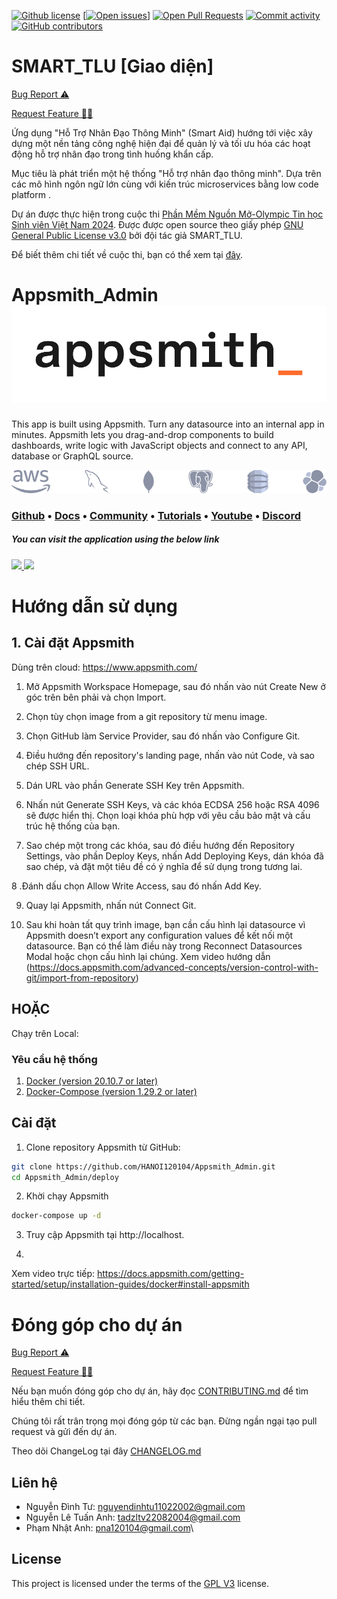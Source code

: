 [![Github license](https://img.shields.io/github/license/HANOI120104/Appsmith_Admin 'Github license')](https://github.com/HANOI120104/Appsmith_Admin/blob/main/LICENSE)
[[![Open issues](https://img.shields.io/github/issues/HANOI120104/Appsmith_Admin 'Open issues')](https://github.com/HANOI120104/Appsmith_Admin/issues)]
[![Open Pull Requests](https://img.shields.io/github/issues-pr/HANOI120104/Appsmith_Admin 'Open Pull Requests')](https://github.com/HANOI120104/Appsmith_Admin/pulls)
[![Commit activity](https://img.shields.io/github/commit-activity/m/HANOI120104/Appsmith_Admin 'Commit activity')](https://github.com/HANOI120104/Appsmith_Admin/graphs/commit-activity)
[![GitHub contributors](https://img.shields.io/github/contributors/HANOI120104/Appsmith_Admin 'Github contributors')](https://github.com/HANOI120104/Appsmith_Admin/graphs/contributors)

# SMART_TLU [Giao diện]

<a href="https://github.com/HANOI120104/PMNM_Client/issues/new?assignees=&labels=&projects=&template=bug_report.md&title=%F0%9F%90%9B+Bug+Report%3A+">Bug Report ⚠️
</a>

<a href="https://github.com/HANOI120104/PMNM_Client/issues/new?assignees=&labels=&projects=&template=feature_request.md&title=RequestFeature:">Request Feature 👩‍💻</a>

Ứng dụng "Hỗ Trợ Nhân Đạo Thông Minh" (Smart Aid) hướng tới việc xây dựng một nền tảng công nghệ hiện đại để quản lý và tối ưu hóa các hoạt động hỗ trợ nhân đạo trong tình huống khẩn cấp.

Mục tiêu là phát triển một hệ thống "Hỗ trợ nhân đạo thông minh". Dựa trên các mô hình ngôn ngữ lớn cùng với kiến trúc microservices bằng low code platform .

Dự án được thực hiện trong cuộc thi [Phần Mềm Nguồn Mở-Olympic Tin học Sinh viên Việt Nam 2024](https://www.olp.vn/procon-pmmn/ph%E1%BA%A7n-m%E1%BB%81m-ngu%E1%BB%93n-m%E1%BB%9F). Được được open source theo giấy phép [GNU General Public License v3.0](https://www.gnu.org/licenses/gpl-3.0.en.html) bởi đội tác giả SMART_TLU.

Để biết thêm chi tiết về cuộc thi, bạn có thể xem tại [đây](https://vfossa.vn/tin-tuc/cong-bo-de-thi-noi-dung-phan-mem-nguon-mo-olympic-tin-hoc-sinh-vien-viet-nam-2024-727.html).





# Appsmith_Admin![](https://raw.githubusercontent.com/appsmithorg/appsmith/release/static/appsmith_logo_primary.png)

This app is built using Appsmith. Turn any datasource into an internal app in minutes. Appsmith lets you drag-and-drop components to build dashboards, write logic with JavaScript objects and connect to any API, database or GraphQL source.

![](https://raw.githubusercontent.com/appsmithorg/appsmith/release/static/images/integrations.png)

### [Github](https://github.com/appsmithorg/appsmith) • [Docs](https://docs.appsmith.com/?utm_source=github&utm_medium=social&utm_content=appsmith_docs&utm_campaign=null&utm_term=appsmith_docs) • [Community](https://community.appsmith.com/) • [Tutorials](https://github.com/appsmithorg/appsmith/tree/update/readme#tutorials) • [Youtube](https://www.youtube.com/appsmith) • [Discord](https://discord.gg/rBTTVJp)

##### You can visit the application using the below link

###### [![](https://assets.appsmith.com/git-sync/Buttons.svg) ](https://app.appsmith.com/applications/673f2ef87ebfa14afdaa2c40/pages/673f402ce4114378d1df2cec) [![](https://assets.appsmith.com/git-sync/Buttons2.svg)](https://app.appsmith.com/applications/673f2ef87ebfa14afdaa2c40/pages/673f402ce4114378d1df2cec/edit)

# Hướng dẫn sử dụng

## 1. Cài đặt Appsmith 
Dùng trên cloud: https://www.appsmith.com/
1. Mở Appsmith Workspace Homepage, sau đó nhấn vào nút Create New ở góc trên bên phải và chọn Import.

2. Chọn tùy chọn image from a git repository từ menu image.

3. Chọn GitHub làm Service Provider, sau đó nhấn vào Configure Git.

4. Điều hướng đến repository's landing page, nhấn vào nút Code, và sao chép SSH URL.

5. Dán URL vào phần Generate SSH Key trên Appsmith.

6. Nhấn nút Generate SSH Keys, và các khóa ECDSA 256 hoặc RSA 4096 sẽ được hiển thị. Chọn loại khóa phù hợp với yêu cầu bảo mật và cấu trúc hệ thống của bạn.

7. Sao chép một trong các khóa, sau đó điều hướng đến Repository Settings, vào phần Deploy Keys, nhấn Add Deploying Keys, dán khóa đã sao chép, và đặt một tiêu đề có ý nghĩa để sử dụng trong tương lai.

8 .Đánh dấu chọn Allow Write Access, sau đó nhấn Add Key.

9. Quay lại Appsmith, nhấn nút Connect Git.

10. Sau khi hoàn tất quy trình image, bạn cần cấu hình lại datasource vì Appsmith doesn’t export any configuration values để kết nối một datasource. Bạn có thể làm điều này trong Reconnect Datasources Modal hoặc chọn cấu hình lại chúng.
Xem video hướng dẫn (https://docs.appsmith.com/advanced-concepts/version-control-with-git/import-from-repository)
## HOẶC


Chạy trên Local: 
### Yêu cầu hệ thống
1. [Docker (version 20.10.7 or later)](https://docs.docker.com/get-started/get-docker/)
2. [Docker-Compose (version 1.29.2 or later)](https://docs.docker.com/compose/install/)
## Cài đặt 
1. Clone repository Appsmith từ GitHub:
```bash
git clone https://github.com/HANOI120104/Appsmith_Admin.git
cd Appsmith_Admin/deploy
```
2. Khời chạy Appsmith
```bash
docker-compose up -d
```
3. Truy cập Appsmith tại http://localhost.

4. 
Xem video trực tiếp: https://docs.appsmith.com/getting-started/setup/installation-guides/docker#install-appsmith

# Đóng góp cho dự án

<a href="https://github.com/pmnm2024/smart_tlu/issues/new?assignees=&labels=&projects=&template=bug_report.md&title=%F0%9F%90%9B+Bug+Report%3A+">Bug Report ⚠️
</a>

<a href="https://github.com/pmnm2024/smart_tlu/issues/new?assignees=&labels=&projects=&template=feature_request.md&title=RequestFeature:">Request Feature 👩‍💻</a>

Nếu bạn muốn đóng góp cho dự án, hãy đọc [CONTRIBUTING.md](.github/CONTRIBUTING.md) để tìm hiểu thêm chi tiết.

Chúng tôi rất trân trọng mọi đóng góp từ các bạn. Đừng ngần ngại tạo pull request và gửi đến dự án.

Theo dõi ChangeLog tại đây [CHANGELOG.md](.github/CHANGELOG.md)
## Liên hệ
-   Nguyễn Đình Tư: nguyendinhtu11022002@gmail.com
-   Nguyễn Lê Tuấn Anh: tadzltv22082004@gmail.com
-   Phạm Nhật Anh: pna120104@gmail.com\

## License
This project is licensed under the terms of the [GPL V3](LICENSE) license.
